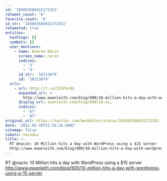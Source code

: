 ```yaml
---
id: '185863586915172352'
retweet_count: '0'
favorite_count: '0'
id_str: '185863586915172352'
retweeted: true
entities:
  hashtags: []
  symbols: []
  user_mentions:
    - name: Andrew Nacin
      screen_name: nacin
      indices:
        - '3'
        - '9'
      id_str: '16213079'
      id: '16213079'
  urls:
    - url: http://t.co/Z25Pks9G
      expanded_url: >-
        http://www.ewanleith.com/blog/900/10-million-hits-a-day-with-wordpress-using-a-15-server
      display_url: ewanleith.com/blog/900/10-mi…
      indices:
        - '67'
        - '87'
original_url: https://twitter.com/benbalter/status/185863586915172352
date: '2012-03-30T22:58:26.000Z'
sitemap: false
robots: noindex
title: >-
  RT @nacin: 10 Million hits a day with WordPress using a $15 server
  http://www.ewanleith.com/blog/900/10-million-hits-a-day-with-wordpress-using-a-15-server
---
```


RT @nacin: 10 Million hits a day with WordPress using a $15 server http://www.ewanleith.com/blog/900/10-million-hits-a-day-with-wordpress-using-a-15-server
